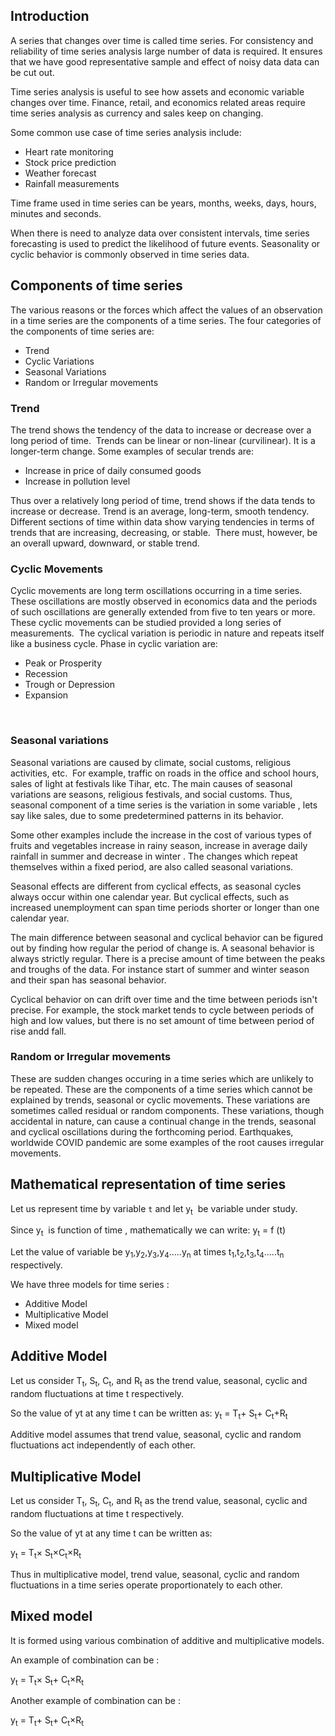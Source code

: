 ## Introduction

A series that changes over time is called time series. For consistency and reliability of time series analysis large number of data is required. It ensures that we have good representative sample and effect of noisy data data can be cut out. 

Time series analysis is useful to see how assets and economic variable changes over time.  Finance, retail, and economics related areas require  time series analysis as  currency and sales keep on  changing. 

Some common use case of time series analysis include:
 * Heart rate monitoring
 * Stock price prediction
 * Weather forecast
 * Rainfall measurements


Time frame used in time series can be years, months, weeks, days, hours, minutes and seconds.

When there is need to  analyze data over consistent intervals, time series forecasting is used  to predict the likelihood of future events. Seasonality or cyclic behavior is commonly observed in time series data.


## Components of time series
The various reasons or the forces which affect the values of an observation in a time series are the components of a time series. The four categories of the components of time series are:

-   Trend
-   Cyclic Variations
-   Seasonal Variations
-   Random or Irregular movements

### Trend
The trend shows the  tendency of the data to increase or decrease over  a long period of time.  Trends can  be linear or non-linear (curvilinear). It is a longer-term change.
Some examples of secular trends are:

-   Increase in price of daily consumed goods
-   Increase in pollution level

Thus over  a relatively  long period of time, trend shows if  the data tends to increase or decrease. Trend is  an average, long-term, smooth tendency.  Different sections of time within data  show varying tendencies in terms of trends that are increasing, decreasing, or stable.  There must, however, be an overall upward, downward, or stable trend.

### Cyclic Movements

Cyclic movements are long term oscillations occurring in a time series. These oscillations are mostly observed in economics data and the periods of such oscillations are generally extended from five to ten years or more. These cyclic movements can be studied provided a long series of measurements.
 The cyclical variation is periodic in nature and repeats itself like a business cycle. Phase in cyclic variation are:
 * Peak or Prosperity 
 *  Recession
 *  Trough or Depression 
 *  Expansion

 

### Seasonal variations
Seasonal variations are caused by climate, social customs, religious activities, etc.  For example, traffic on roads in the office and school hours, sales of light  at festivals like Tihar, etc. The main causes of seasonal variations are seasons, religious festivals, and social customs. Thus, seasonal component of a time series is the variation in some variable , lets say like sales, due to some predetermined patterns in its behavior. 

Some other examples include the increase in  the cost of various types of fruits and vegetables increase in rainy season, increase in average daily rainfall  in summer and decrease in winter . The changes which repeat themselves within a fixed period, are also called seasonal variations.

Seasonal effects are different from cyclical effects, as seasonal cycles always occur within one calendar year. But cyclical effects, such as  increased unemployment  can span time periods shorter or longer than one calendar year.

The main difference  between seasonal and cyclical behavior can be figured out by finding how regular the period of change is. A seasonal behavior is always strictly regular. There is a precise amount of time between the peaks and troughs of the data. For instance start of summer and winter season and their span has seasonal behavior.

Cyclical behavior on  can drift over time and  the time between periods isn't precise. For example, the stock market tends to cycle between periods of high and low values, but there is no set amount of time between period of rise andd fall.


### Random or Irregular movements
These are sudden changes occuring in a time series which are unlikely to be repeated. These are the components of a time series which cannot be explained by trends, seasonal or cyclic movements. These variations are sometimes called residual or random components. These variations, though accidental in nature, can cause a continual change in the trends, seasonal and cyclical oscillations during the forthcoming period. Earthquakes,  worldwide COVID pandemic are some examples of  the root causes irregular movements.  
  
## Mathematical representation of time series
Let us represent time by variable `t`  and let  y<sub>t</sub>  be variable under study.

Since  y<sub>t</sub>  is function of time , mathematically we can write:
 y<sub>t</sub> = f (t)

Let the value of variable be  y<sub>1</sub>,y<sub>2</sub>,y<sub>3</sub>,y<sub>4</sub>.....y<sub>n</sub> at times t<sub>1</sub>,t<sub>2</sub>,t<sub>3</sub>,t<sub>4</sub>.....t<sub>n</sub> respectively.

We have three models for time series :
*  Additive Model 
* Multiplicative Model
* Mixed model

## Additive Model
Let us  consider T<sub>t</sub>, S<sub>t</sub>, C<sub>t</sub>, and R<sub>t</sub> as the  trend value, seasonal, cyclic and random fluctuations at time t respectively.

So the value of yt at any time t can be written as:
y<sub>t</sub> =  T<sub>t</sub>+ S<sub>t</sub>+ C<sub>t</sub>+R<sub>t</sub> 

Additive  model assumes that trend value, seasonal, cyclic and random fluctuations  act independently of each other.

## Multiplicative Model

Let us  consider T<sub>t</sub>, S<sub>t</sub>, C<sub>t</sub>, and R<sub>t</sub> as the  trend value, seasonal, cyclic and random fluctuations at time t respectively.

So the value of yt at any time t can be written as:

y<sub>t</sub> =  T<sub>t</sub>× S<sub>t</sub>×C<sub>t</sub>×R<sub>t</sub> 

Thus in multiplicative model, trend value, seasonal, cyclic and random fluctuations in a time series operate proportionately to each other.

## Mixed model

It is formed using various combination of additive and multiplicative models.

An example of combination can be :

y<sub>t</sub> =  T<sub>t</sub>× S<sub>t</sub>+ C<sub>t</sub>×R<sub>t</sub>

Another example of combination can be :

y<sub>t</sub> =  T<sub>t</sub>+ S<sub>t</sub>+ C<sub>t</sub>×R<sub>t</sub>



